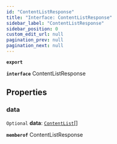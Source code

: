 ```yaml
---
id: "ContentListResponse"
title: "Interface: ContentListResponse"
sidebar_label: "ContentListResponse"
sidebar_position: 0
custom_edit_url: null
pagination_prev: null
pagination_next: null
---
```


**`export`**

**`interface`** ContentListResponse

## Properties

### data

 `Optional` **data**: [`ContentList`](ContentList.md)[]

**`memberof`** ContentListResponse
